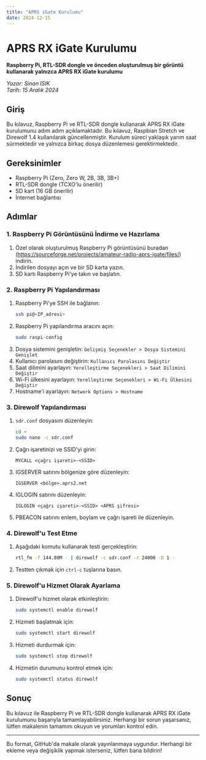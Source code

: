 ```yaml
---
title: "APRS iGate Kurulumu"
date: 2024-12-15
---
```


# APRS RX iGate Kurulumu

**Raspberry Pi, RTL-SDR dongle ve önceden oluşturulmuş bir görüntü kullanarak yalnızca APRS RX iGate kurulumu**

*Yazar: Sinan ISIK*  
*Tarih: 15 Aralık 2024*  

## Giriş

Bu kılavuz, Raspberry Pi ve RTL-SDR dongle kullanarak APRS RX iGate kurulumunu adım adım açıklamaktadır. Bu kılavuz, Raspbian Stretch ve Direwolf 1.4 kullanılarak güncellenmiştir. Kurulum süreci yaklaşık yarım saat sürmektedir ve yalnızca birkaç dosya düzenlemesi gerektirmektedir.

## Gereksinimler

- Raspberry Pi (Zero, Zero W, 2B, 3B, 3B+)
- RTL-SDR dongle (TCXO'lu önerilir)
- SD kart (16 GB önerilir)
- İnternet bağlantısı

## Adımlar

### 1. Raspberry Pi Görüntüsünü İndirme ve Hazırlama

1. Özel olarak oluşturulmuş Raspberry Pi görüntüsünü buradan (https://sourceforge.net/projects/amateur-radio-aprs-igate/files/) indirin.
2. İndirilen dosyayı açın ve bir SD karta yazın.
3. SD kartı Raspberry Pi'ye takın ve başlatın.

### 2. Raspberry Pi Yapılandırması

1. Raspberry Pi'ye SSH ile bağlanın:
    ```sh
    ssh pi@<IP_adresi>
    ```
2. Raspberry Pi yapılandırma aracını açın:
    ```sh
    sudo raspi-config
    ```
3. Dosya sistemini genişletin: `Gelişmiş Seçenekler > Dosya Sistemini Genişlet`
4. Kullanıcı parolasını değiştirin: `Kullanıcı Parolasını Değiştir`
5. Saat dilimini ayarlayın: `Yerelleştirme Seçenekleri > Saat Dilimini Değiştir`
6. Wi-Fi ülkesini ayarlayın: `Yerelleştirme Seçenekleri > Wi-Fi Ülkesini Değiştir`
7. Hostname'i ayarlayın: `Network Options > Hostname`

### 3. Direwolf Yapılandırması

1. `sdr.conf` dosyasını düzenleyin:
    ```sh
    cd ~
    sudo nano -c sdr.conf
    ```
2. Çağrı işaretinizi ve SSID'yi girin:
    ```plaintext
    MYCALL <çağrı işareti>-<SSID>
    ```
3. IGSERVER satırını bölgenize göre düzenleyin:
    ```plaintext
    IGSERVER <bölge>.aprs2.net
    ```
4. IGLOGIN satırını düzenleyin:
    ```plaintext
    IGLOGIN <çağrı işareti>-<SSID> <APRS şifresi>
    ```
5. PBEACON satırını enlem, boylam ve çağrı işareti ile düzenleyin.

### 4. Direwolf'u Test Etme

1. Aşağıdaki komutu kullanarak testi gerçekleştirin:
    ```sh
    rtl_fm -f 144.80M - | direwolf -c sdr.conf -r 24000 -D 1 -
    ```
2. Testten çıkmak için `ctrl-c` tuşlarına basın.

### 5. Direwolf'u Hizmet Olarak Ayarlama

1. Direwolf'u hizmet olarak etkinleştirin:
    ```sh
    sudo systemctl enable direwolf
    ```
2. Hizmeti başlatmak için:
    ```sh
    sudo systemctl start direwolf
    ```
3. Hizmeti durdurmak için:
    ```sh
    sudo systemctl stop direwolf
    ```
4. Hizmetin durumunu kontrol etmek için:
    ```sh
    sudo systemctl status direwolf
    ```

## Sonuç

Bu kılavuz ile Raspberry Pi ve RTL-SDR dongle kullanarak APRS RX iGate kurulumunu başarıyla tamamlayabilirsiniz. Herhangi bir sorun yaşarsanız, lütfen makalenin tamamını okuyun ve yorumları kontrol edin.

---

Bu format, GitHub'da makale olarak yayınlanmaya uygundur. Herhangi bir ekleme veya değişiklik yapmak isterseniz, lütfen bana bildirin!

